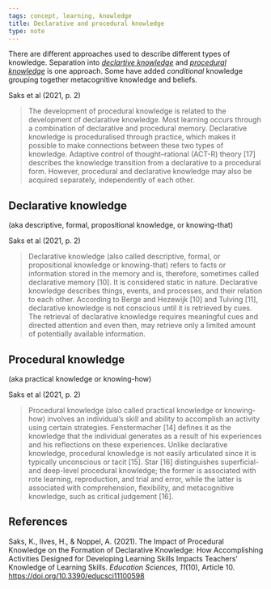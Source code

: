 ```yaml
---
tags: concept, learning, knowledge
title: Declarative and procedural knowledge
type: note
---
```

There are different approaches used to describe different types of knowledge. Separation into [_declartive knowledge_](#declarative-knowledge) and [_procedural knowledge_](#procedural-knowledge) is one approach. Some have added _conditional_ knowledge grouping together metacognitive knowledge and beliefs.

Saks et al (2021, p. 2)

> The development of procedural knowledge is related to the development of declarative knowledge. Most learning occurs through a combination of declarative and procedural memory. Declarative knowledge is proceduralised through practice, which makes it possible to make connections between these two types of knowledge. Adaptive control of thought–rational (ACT-R) theory [17] describes the knowledge transition from a declarative to a procedural form. However, procedural and declarative knowledge may also be acquired separately, independently of each other.

## Declarative knowledge 

(aka descriptive, formal, propositional knowledge, or knowing-that)

Saks et al (2021, p. 2)

> Declarative knowledge (also called descriptive, formal, or propositional knowledge or knowing-that) refers to facts or information stored in the memory and is, therefore, sometimes called declarative memory [10]. It is considered static in nature. Declarative knowledge describes things, events, and processes, and their relation to each other. According to Berge and Hezewijk [10] and Tulving [11], declarative knowledge is not conscious until it is retrieved by cues. The retrieval of declarative knowledge requires meaningful cues and directed attention and even then, may retrieve only a limited amount of potentially available information.

## Procedural knowledge 

(aka practical knowledge or knowing-how)

Saks et al (2021, p. 2)

> Procedural knowledge (also called practical knowledge or knowing-how) involves an individual’s skill and ability to accomplish an activity using certain strategies. Fenstermacher [14] defines it as the knowledge that the individual generates as a result of his experiences and his reflections on these experiences. Unlike declarative knowledge, procedural knowledge is not easily articulated since it is typically unconscious or tacit [15]. Star [16] distinguishes superficial- and deep-level procedural knowledge; the former is associated with rote learning, reproduction, and trial and error, while the latter is associated with comprehension, flexibility, and metacognitive knowledge, such as critical judgement [16].



## References

Saks, K., Ilves, H., & Noppel, A. (2021). The Impact of Procedural Knowledge on the Formation of Declarative Knowledge: How Accomplishing Activities Designed for Developing Learning Skills Impacts Teachers' Knowledge of Learning Skills. *Education Sciences*, *11*(10), Article 10. <https://doi.org/10.3390/educsci11100598>